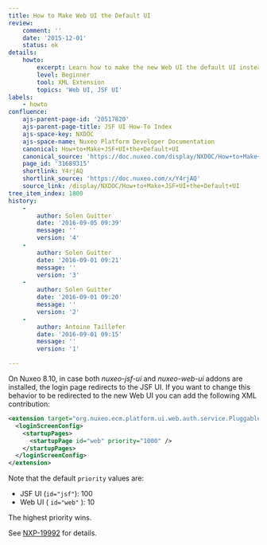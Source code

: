 ```yaml
---
title: How to Make Web UI the Default UI
review:
    comment: ''
    date: '2015-12-01'
    status: ok
details:
    howto:
        excerpt: Learn how to make the new Web UI the default UI instead of the JSF UI.
        level: Beginner
        tool: XML Extension
        topics: 'Web UI, JSF UI'
labels:
    - howto
confluence:
    ajs-parent-page-id: '20517820'
    ajs-parent-page-title: JSF UI How-To Index
    ajs-space-key: NXDOC
    ajs-space-name: Nuxeo Platform Developer Documentation
    canonical: How+to+Make+JSF+UI+the+Default+UI
    canonical_source: 'https://doc.nuxeo.com/display/NXDOC/How+to+Make+JSF+UI+the+Default+UI'
    page_id: '31689315'
    shortlink: Y4rjAQ
    shortlink_source: 'https://doc.nuxeo.com/x/Y4rjAQ'
    source_link: /display/NXDOC/How+to+Make+JSF+UI+the+Default+UI
tree_item_index: 1800
history:
    -
        author: Solen Guitter
        date: '2016-09-05 09:39'
        message: ''
        version: '4'
    -
        author: Solen Guitter
        date: '2016-09-01 09:21'
        message: ''
        version: '3'
    -
        author: Solen Guitter
        date: '2016-09-01 09:20'
        message: ''
        version: '2'
    -
        author: Antoine Taillefer
        date: '2016-09-01 09:15'
        message: ''
        version: '1'

---
```

On Nuxeo 8.10, in case both _nuxeo-jsf-ui_&nbsp;and _nuxeo-web-ui_ addons are installed, the login page redirects to the JSF UI.
If you want to change this behavior to be redirected to the new Web UI you can add the following XML contribution:

```xml
<extension target="org.nuxeo.ecm.platform.ui.web.auth.service.PluggableAuthenticationService" point="loginScreen">
  <loginScreenConfig>
    <startupPages>
      <startupPage id="web" priority="1000" />
    </startupPages>
  </loginScreenConfig>
</extension>
```

Note that the default `priority`&nbsp;values are:

*   JSF UI (`id="jsf"`): 100
*   Web UI ( `id="web"` ): 10

The highest priority wins.

See [NXP-19992](https://jira.nuxeo.com/browse/NXP-19992)&nbsp;for details.

